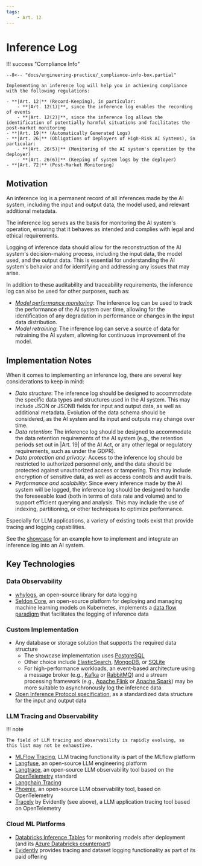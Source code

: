 ```yaml
---
tags:
    - Art. 12
---
```


# Inference Log

!!! success "Compliance Info"

    --8<-- "docs/engineering-practice/_compliance-info-box.partial"

    Implementing an inference log will help you in achieving compliance with the following regulations:

    - **|Art. 12|** (Record-Keeping), in particular:
        - **|Art. 12(1)|**, since the inference log enables the recording of events
        - **|Art. 12(2)|**, since the inference log allows the identification of potentially harmful situations and facilitates the post-market monitoring
    - **|Art. 19|** (Automatically Generated Logs)
    - **|Art. 26|** (Obligations of Deployers of High-Risk AI Systems), in particular:
        - **|Art. 26(5)|** (Monitoring of the AI system's operation by the deployer)
        - **|Art. 26(6)|** (Keeping of system logs by the deployer)
    - **|Art. 72|** (Post-Market Monitoring)

## Motivation

An inference log is a permanent record of all inferences made by the AI system, including the input and output data, the model used, and relevant additional metadata.

The inference log serves as the basis for monitoring the AI system's operation, ensuring that it behaves as intended and complies with legal and ethical requirements.

Logging of inference data should allow for the reconstruction of the AI system's decision-making process, including the input data, the model used, and the output data.
This is essential for understanding the AI system's behavior and for identifying and addressing any issues that may arise.

In addition to these auditability and traceability requirements, the inference log can also be used for other purposes, such as:

-   _[Model performance monitoring](model-monitoring.md)_: The inference log can be used to track the performance of the AI system over time, allowing for the identification of any degradation in performance or changes in the input data distribution.
-   _Model retraining_: The inference log can serve a source of data for retraining the AI system, allowing for continuous improvement of the model.

## Implementation Notes

When it comes to implementing an inference log, there are several key considerations to keep in mind:

-   _Data structure_: The inference log should be designed to accommodate the specific data types and structures used in the AI system. This may include JSON or JSONB fields for input and output data, as well as additional metadata. Evolution of the data schema should be considered, as the AI system and its input and outputs may change over time.
-   _Data retention_: The inference log should be designed to accommodate the data retention requirements of the AI system (e.g., the retention periods set out in |Art. 19| of the AI Act, or any other legal or regulatory requirements, such as under the GDPR).
-   _Data protection and privacy_: Access to the inference log should be restricted to authorized personnel only, and the data should be protected against unauthorized access or tampering. This may include encryption of sensitive data, as well as access controls and audit trails.
-   _Performance and scalability_: Since every inference made by the AI system will be logged, the inference log should be designed to handle the foreseeable load (both in terms of data rate and volume) and to support efficient querying and analysis. This may include the use of indexing, partitioning, or other techniques to optimize performance.

Especially for LLM applications, a variety of existing tools exist that provide tracing and logging capabilities.

See the [showcase](../showcase/implementation-notes/inference-logging.md) for an example how to implement and integrate an inference log into an AI system.

## Key Technologies

### Data Observability

-   [whylogs](https://whylogs.readthedocs.io/en/latest/), an open-source library for data logging
-   [Seldon Core](https://docs.seldon.ai/seldon-core-2), an open-source platform for deploying and managing machine learning models on Kubernetes, implements a [data flow paradigm](https://docs.seldon.ai/seldon-core-2/user-guide/data-science-monitoring/dataflow) that facilitates the logging of inference data

### Custom Implementation

-   Any database or storage solution that supports the required data structure
    -   The showcase implementation uses [PostgreSQL](https://www.postgresql.org/)
    -   Other choice include [ElasticSearch](https://www.elastic.co/elasticsearch/), [MongoDB](https://www.mongodb.com/), or [SQLite](https://www.sqlite.org/index.html)
    -   For high-performance workloads, an event-based architecture using a message broker (e.g., [Kafka](https://kafka.apache.org/) or [RabbitMQ](https://www.rabbitmq.com/)) and a stream processing framework (e.g., [Apache Flink](https://flink.apache.org/) or [Apache Spark](https://spark.apache.org/)) may be more suitable to asynchronously log the inference data
-   [Open Inference Protocol specification](https://github.com/kserve/open-inference-protocol/), as a standardized data structure for the input and output data

### LLM Tracing and Observability

!!! note

    The field of LLM tracing and observability is rapidly evolving, so this list may not be exhaustive.

-   [MLFlow Tracing](https://mlflow.org/docs/latest/tracing/), LLM tracing functionality is part of the MLflow platform
-   [Langfuse](https://www.langfuse.com/), an open-source LLM engineering platform
-   [Langtrace](https://docs.langtrace.ai/introduction), an open-source LLM observability tool based on the [OpenTelemetry](https://opentelemetry.io/) standard
-   [Langchain Tracing](https://python.langchain.com/docs/guides/tracing)
-   [Phoenix](https://docs.arize.com/phoenix), an open-source LLM observability tool, based on OpenTelemetry
-   [Tracely](https://github.com/evidentlyai/tracely) by Evidently (see above), a LLM application tracing tool based on OpenTelemetry

### Cloud ML Platforms

-   [Databricks Inference Tables](https://docs.databricks.com/aws/en/machine-learning/model-serving/inference-tables) for monitoring models after deployment (and its [Azure Databricks counterpart](https://learn.microsoft.com/en-us/azure/databricks/machine-learning/model-serving/inference-tables))
-   [Evidently](https://evidentlyai.com/) provides tracing and dataset logging functionality as part of its paid offering
